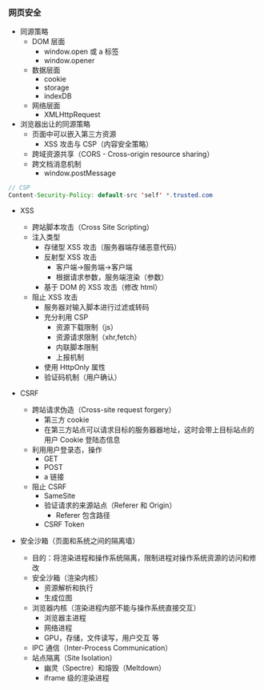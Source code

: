 ### 网页安全

- 同源策略
  - DOM 层面
    - window.open 或 a 标签
    - window.opener
  - 数据层面
    - cookie
    - storage
    - indexDB
  - 网络层面
    - XMLHttpRequest
- 浏览器出让的同源策略
  - 页面中可以嵌入第三方资源
    - XSS 攻击与 CSP（内容安全策略）
  - 跨域资源共享（CORS - Cross-origin resource sharing）
  - 跨文档消息机制
    - window.postMessage

```java
// CSP
Content-Security-Policy: default-src 'self' *.trusted.com
```

- XSS

  - 跨站脚本攻击（Cross Site Scripting）
  - 注入类型
    - 存储型 XSS 攻击（服务器端存储恶意代码）
    - 反射型 XSS 攻击
      - 客户端->服务端->客户端
      - 根据请求参数，服务端渲染（参数）
    - 基于 DOM 的 XSS 攻击（修改 html）
  - 阻止 XSS 攻击
    - 服务器对输入脚本进行过滤或转码
    - 充分利用 CSP
      - 资源下载限制（js）
      - 资源请求限制（xhr,fetch）
      - 内联脚本限制
      - 上报机制
    - 使用 HttpOnly 属性
    - 验证码机制（用户确认）

- CSRF

  - 跨站请求伪造（Cross-site request forgery）
    - 第三方 cookie
    - 在第三方站点可以请求目标的服务器器地址，这时会带上目标站点的用户 Cookie 登陆态信息
  - 利用用户登录态，操作
    - GET
    - POST
    - a 链接
  - 阻止 CSRF
    - SameSite
    - 验证请求的来源站点（Referer 和 Origin）
      - Referer 包含路径
    - CSRF Token

- 安全沙箱（页面和系统之间的隔离墙）
  - 目的：将渲染进程和操作系统隔离，限制进程对操作系统资源的访问和修改
  - 安全沙箱（渲染内核）
    - 资源解析和执行
    - 生成位图
  - 浏览器内核（渲染进程内部不能与操作系统直接交互）
    - 浏览器主进程
    - 网络进程
    - GPU，存储，文件读写，用户交互 等
  - IPC 通信（Inter-Process Communication）
  - 站点隔离（Site Isolation）
    - 幽灵（Spectre）和熔毁（Meltdown）
    - iframe 级的渲染进程
